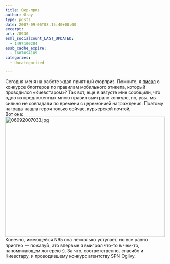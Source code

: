 ```yaml
---
title: Сюр-приз
author: Gray
type: posts
date: 2007-09-06T08:15:40+00:00
excerpt:
url: /8930
esml_socialcount_LAST_UPDATED:
  - 1497100204
essb_cache_expire:
  - 1607094189
categories:
  - Uncategorized

---
```








Сегодня меня на работе ждал приятный сюрприз. Помните, я <a href="http://www.searchengines.ru/blog/archives/008680.html" target="_blank">писал</a> о конкурсе блоггеров по правилам мобильного этикета, который проводился &#171;Киевстаром&#187;? Так вот, еще в августе мне сообщили, что одно из предложенных мною правил выиграло конкурс, но, увы, мы сильно не совпадали по времени с церемонией награждения. Поэтому награда нашла героя только сейчас, курьерской почтой,  
Вот она:  
[<img src="https://i0.wp.com/img-fotki.yandex.ru/get/4/gray7400.33/0_312e_ba3400f0_L.jpg?resize=500%2C375" width="500" height="375" title="06092007033.jpg" alt="06092007033.jpg" border="0" data-recalc-dims="1" />][1]  
Конечно, имеющейся N95 она несколько уступает, но все равно приятно &#8212; пожалуй, это впервые я выиграл что-то в чем-то, напоминающем лотерею :). За что, соответственно, спасибо и Киевстару, и проводившему конкурс агентству SPN Ogilvy.

 [1]: http://fotki.yandex.ru/users/gray7400/view/12590/